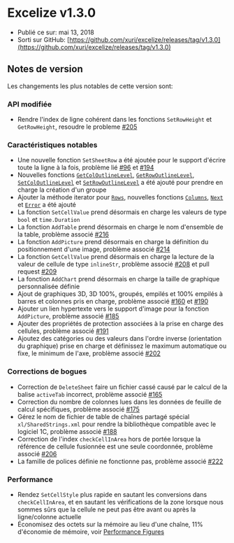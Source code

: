 # Excelize v1.3.0

* Publié ce sur: mai 13, 2018
* Sorti sur GitHub: [https://github.com/xuri/excelize/releases/tag/v1.3.0](https://github.com/xuri/excelize/releases/tag/v1.3.0)

## Notes de version

Les changements les plus notables de cette version sont:

### API modifiée

* Rendre l'index de ligne cohérent dans les fonctions `SetRowHeight` et `GetRowHeight`, resoudre le probleme [#205](https://github.com/xuri/excelize/issues/205)

### Caractéristiques notables

* Une nouvelle fonction `SetSheetRow` a été ajoutée pour le support d'écrire toute la ligne à la fois, problème lié [#96](https://github.com/xuri/excelize/issues/96) et [#194](https://github.com/xuri/excelize/issues/194)
* Nouvelles fonctions [`GetColOutlineLevel`](https://pkg.go.dev/github.com/xuri/excelize@v1.3.0#File.GetColOutlineLevel), [`GetRowOutlineLevel`](https://pkg.go.dev/github.com/xuri/excelize@v1.3.0#File.GetRowOutlineLevel), [`SetColOutlineLevel`](https://pkg.go.dev/github.com/xuri/excelize@v1.3.0#File.SetColOutlineLevel) et [`SetRowOutlineLevel`](https://pkg.go.dev/github.com/xuri/excelize@v1.3.0#File.SetRowOutlineLevel) a été ajouté pour prendre en charge la création d'un groupe
* Ajouter la méthode iterator pour [`Rows`](https://pkg.go.dev/github.com/xuri/excelize@v1.3.0#Rows), nouvelles fonctions [`Columns`](https://pkg.go.dev/github.com/xuri/excelize@v1.3.0#Rows.Columns), [`Next`](https://pkg.go.dev/github.com/xuri/excelize@v1.3.0#Rows.Next) et [`Error`](https://pkg.go.dev/github.com/xuri/excelize@v1.3.0#Rows.Error) a été ajouté
* La fonction `SetCellValue` prend désormais en charge les valeurs de type `bool` et `time.Duration`
* La fonction `AddTable` prend désormais en charge le nom d'ensemble de la table, problème associé [#216](https://github.com/xuri/excelize/issues/216)
* La fonction `AddPicture` prend désormais en charge la définition du positionnement d'une image, problème associé [#214](https://github.com/xuri/excelize/issues/214)
* La fonction `GetCellValue` prend désormais en charge la lecture de la valeur de cellule de type `inlineStr`, problème associé [#208](https://github.com/xuri/excelize/issues/208) et pull request [#209](https://github.com/xuri/excelize/issues/209)
* La fonction `AddChart` prend désormais en charge la taille de graphique personnalisée définie
* Ajout de graphiques 3D, 3D 100%, groupés, empilés et 100% empilés à barres et colonnes pris en charge, problème associé [#160](https://github.com/xuri/excelize/issues/160) et [#190](https://github.com/xuri/excelize/issues/190)
* Ajouter un lien hypertexte vers le support d'image pour la fonction `AddPicture`, problème associé [#185](https://github.com/xuri/excelize/issues/185)
* Ajouter des propriétés de protection associées à la prise en charge des cellules, problème associé [#191](https://github.com/xuri/excelize/issues/191)
* Ajoutez des catégories ou des valeurs dans l'ordre inverse (orientation du graphique) prise en charge et définissez le maximum automatique ou fixe, le minimum de l'axe, problème associé [#202](https://github.com/xuri/excelize/issues/202)

### Corrections de bogues

* Correction de `DeleteSheet` faire un fichier cassé causé par le calcul de la balise `activeTab` incorrect, problème associé [#165](https://github.com/xuri/excelize/issues/165)
* Correction du nombre de colonnes lues dans les données de feuille de calcul spécifiques, problème associé [#175](https://github.com/xuri/excelize/issues/175)
* Gérez le nom de fichier de table de chaînes partagé spécial `xl/SharedStrings.xml` pour rendre la bibliothèque compatible avec le logiciel 1C, problème associé [#188](https://github.com/xuri/excelize/issues/188)
* Correction de l'index `checkCellInArea` hors de portée lorsque la référence de cellule fusionnée est une seule coordonnée, problème associé [#206](https://github.com/xuri/excelize/issues/206)
* La famille de polices définie ne fonctionne pas, problème associé [#222](https://github.com/xuri/excelize/issues/222)

### Performance

* Rendez `SetCellStyle` plus rapide en sautant les conversions dans `checkCellInArea`, et en sautant les vérifications de la zone lorsque nous sommes sûrs que la cellule ne peut pas être avant ou après la ligne/colonne actuelle
* Économisez des octets sur la mémoire au lieu d'une chaîne, 11% d'économie de mémoire, voir [Performance Figures](https://github.com/xuri/excelize/wiki#performance-figures)

